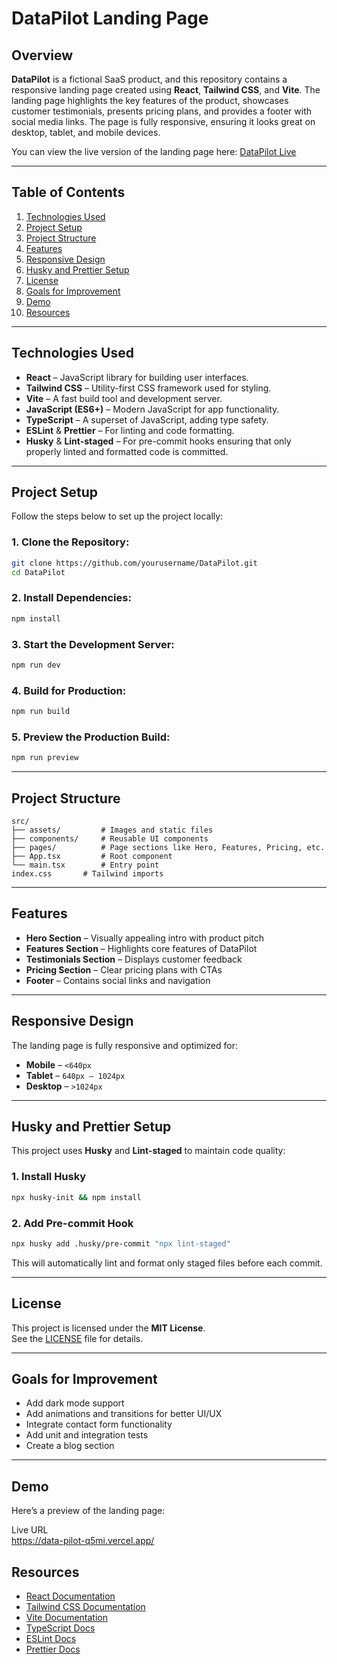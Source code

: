 # DataPilot Landing Page

## Overview

**DataPilot** is a fictional SaaS product, and this repository contains a responsive landing page created using **React**, **Tailwind CSS**, and **Vite**. The landing page highlights the key features of the product, showcases customer testimonials, presents pricing plans, and provides a footer with social media links. The page is fully responsive, ensuring it looks great on desktop, tablet, and mobile devices.

You can view the live version of the landing page here: [DataPilot Live](https://data-pilot-q5mi.vercel.app/)

---

## Table of Contents

1. [Technologies Used](#technologies-used)
2. [Project Setup](#project-setup)
3. [Project Structure](#project-structure)
4. [Features](#features)
5. [Responsive Design](#responsive-design)
6. [Husky and Prettier Setup](#husky-and-prettier-setup)
7. [License](#license)
8. [Goals for Improvement](#goals-for-improvement)
9. [Demo](#demo)
10. [Resources](#resources)

---

## Technologies Used

- **React** – JavaScript library for building user interfaces.
- **Tailwind CSS** – Utility-first CSS framework used for styling.
- **Vite** – A fast build tool and development server.
- **JavaScript (ES6+)** – Modern JavaScript for app functionality.
- **TypeScript** – A superset of JavaScript, adding type safety.
- **ESLint** & **Prettier** – For linting and code formatting.
- **Husky** & **Lint-staged** – For pre-commit hooks ensuring that only properly linted and formatted code is committed.

---

## Project Setup

Follow the steps below to set up the project locally:

### 1. Clone the Repository:

```bash
git clone https://github.com/yourusername/DataPilot.git
cd DataPilot
```

### 2. Install Dependencies:

```bash
npm install
```

### 3. Start the Development Server:

```bash
npm run dev
```

### 4. Build for Production:

```bash
npm run build
```

### 5. Preview the Production Build:

```bash
npm run preview
```

---

## Project Structure

```
src/
├── assets/         # Images and static files
├── components/     # Reusable UI components
├── pages/          # Page sections like Hero, Features, Pricing, etc.
├── App.tsx         # Root component
└── main.tsx        # Entry point
index.css       # Tailwind imports
```

---

## Features

- **Hero Section** – Visually appealing intro with product pitch
- **Features Section** – Highlights core features of DataPilot
- **Testimonials Section** – Displays customer feedback
- **Pricing Section** – Clear pricing plans with CTAs
- **Footer** – Contains social links and navigation

---

## Responsive Design

The landing page is fully responsive and optimized for:

- **Mobile** – `<640px`
- **Tablet** – `640px – 1024px`
- **Desktop** – `>1024px`

---

## Husky and Prettier Setup

This project uses **Husky** and **Lint-staged** to maintain code quality:

### 1. Install Husky

```bash
npx husky-init && npm install
```

### 2. Add Pre-commit Hook

```bash
npx husky add .husky/pre-commit "npx lint-staged"
```

This will automatically lint and format only staged files before each commit.

---

## License

This project is licensed under the **MIT License**.\
See the [LICENSE](LICENSE) file for details.

---

## Goals for Improvement

- Add dark mode support
- Add animations and transitions for better UI/UX
- Integrate contact form functionality
- Add unit and integration tests
- Create a blog section

---

## Demo 

Here’s a preview of the landing page:

Live URL  
https://data-pilot-q5mi.vercel.app/

## Resources

- [React Documentation](https://reactjs.org/docs/getting-started.html)
- [Tailwind CSS Documentation](https://tailwindcss.com/docs)
- [Vite Documentation](https://vitejs.dev/guide/)
- [TypeScript Docs](https://www.typescriptlang.org/docs/)
- [ESLint Docs](https://eslint.org/docs/latest/)
- [Prettier Docs](https://prettier.io/docs/en/index.html)

